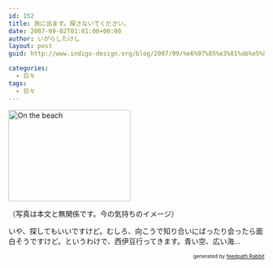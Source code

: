 ```yaml
---
id: 152
title: 旅に出ます。探さないでください。
date: 2007-09-02T01:01:00+00:00
author: いがらしたけし
layout: post
guid: http://www.indigo-design.org/blog/2007/09/%e6%97%85%e3%81%ab%e5%87%ba%e3%81%be%e3%81%99%e3%80%82%e6%8e%a2%e3%81%95%e3%81%aa%e3%81%84%e3%81%a7%e3%81%8f%e3%81%a0%e3%81%95%e3%81%84%e3%80%82/

categories:
  - 日々
tags:
  - 日々
---
```

[<img src="http://farm1.static.flickr.com/41/99525268_197dd75a3b_m.jpg" alt="On the beach" border="0" height="180" width="240" />](http://www.flickr.com/photos/takeshi81/99525268/ "Photo Sharing")

（写真は本文と無関係です。今の気持ちのイメージ）

いや、探してもいいですけど。むしろ、向こうで知り合いにばったり会ったら面白そうですけど。というわけで、西伊豆行ってきます。青い空、広い海…<!--feedpath info start-->

<div style="text-align: right;font-size: 10px">
  &nbsp;&nbsp;<span>generated by <a href="http://feedpath.jp" title="feedpath Rabbit" target="_blank">feedpath Rabbit</a></span>
</div>

<!--feedpath info end-->
